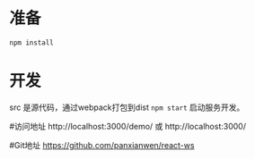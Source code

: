 # 准备
`npm install`

# 开发
src 是源代码，通过webpack打包到dist
`npm start` 启动服务开发。

#访问地址
http://localhost:3000/demo/
或 http://localhost:3000/

#Git地址
https://github.com/panxianwen/react-ws